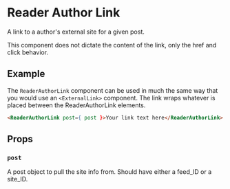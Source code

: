 # Reader Author Link

A link to a author's external site for a given post.

This component does not dictate the content of the link, only the href and click behavior.

## Example

The `ReaderAuthorLink` component can be used in much the same way that you would use an `<ExternalLink>` component. The link wraps whatever is placed between the ReaderAuthorLink elements.

```html
<ReaderAuthorLink post={ post }>Your link text here</ReaderAuthorLink>
```

## Props

### `post`

A post object to pull the site info from. Should have either a feed_ID or a site_ID.